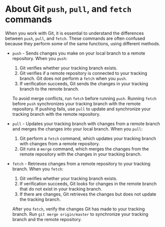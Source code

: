 # About Git `push`, `pull`, and `fetch` commands #

When you work with Git, it is essential to understand the differences between `push`, `pull`, and `fetch`. These commands are often confused because they perform some of the same functions, using different methods.

- `push` - Sends changes you make on your local branch to a remote repository.
When you `push`:
    1. Git verifies whether your tracking branch exists.
    2. Git verifies if a remote repository is connected to your tracking branch. Git does not perform a `fetch` when you `push`.
    3. If verification succeeds, Git sends the changes in your tracking branch to the remote branch.

    To avoid merge conflicts, run `fetch` before running `push`. Running `fetch` before `push` synchronizes your tracking branch with the remote repository. If pushing fails, use `pull` to update and synchronize your tracking branch with the remote repository.
- `pull` - Updates your tracking branch with changes from a remote branch and merges the changes into your local branch. When you `pull`:
 
    1. Git perform a `fetch` command, which updates your tracking branch with changes from a remote repository.
    2. Git runs a `merge` command, which merges the changes from the remote repository with the changes in your tracking branch.
- `fetch` - Retrieves changes from a remote repository to your tracking branch. When you `fetch`:
    1. Git verifies whether your tracking branch exists.
    2. If verification succeeds, Git looks for changes in the remote branch that do not exist in your tracking branch.
    3. If there are changes, Git retrieves the changes but does not update the tracking branch.

    After you `fetch`, verify the changes Git has made to your tracking branch. Run `git merge origin/master` to synchronize your tracking branch and the remote repository.
   
       
